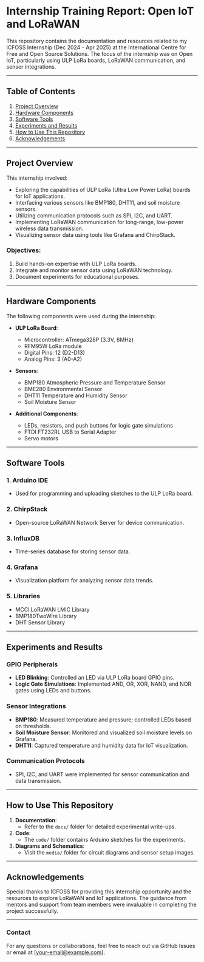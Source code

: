 # Internship Training Report: Open IoT and LoRaWAN

This repository contains the documentation and resources related to my ICFOSS Internship (Dec 2024 - Apr 2025) at the International Centre for Free and Open Source Solutions. The focus of the internship was on Open IoT, particularly using ULP LoRa boards, LoRaWAN communication, and sensor integrations.

---

## Table of Contents

1. [Project Overview](#project-overview)
2. [Hardware Components](#hardware-components)
3. [Software Tools](#software-tools)
4. [Experiments and Results](#experiments-and-results)
5. [How to Use This Repository](#how-to-use-this-repository)
6. [Acknowledgements](#acknowledgements)

---

## Project Overview

This internship involved:
- Exploring the capabilities of ULP LoRa (Ultra Low Power LoRa) boards for IoT applications.
- Interfacing various sensors like BMP180, DHT11, and soil moisture sensors.
- Utilizing communication protocols such as SPI, I2C, and UART.
- Implementing LoRaWAN communication for long-range, low-power wireless data transmission.
- Visualizing sensor data using tools like Grafana and ChirpStack.

### Objectives:
1. Build hands-on expertise with ULP LoRa boards.
2. Integrate and monitor sensor data using LoRaWAN technology.
3. Document experiments for educational purposes.

---

## Hardware Components

The following components were used during the internship:

- **ULP LoRa Board**:
  - Microcontroller: ATmega328P (3.3V, 8MHz)
  - RFM95W LoRa module
  - Digital Pins: 12 (D2-D13)
  - Analog Pins: 3 (A0-A2)

- **Sensors**:
  - BMP180 Atmospheric Pressure and Temperature Sensor
  - BME280 Environmental Sensor
  - DHT11 Temperature and Humidity Sensor
  - Soil Moisture Sensor

- **Additional Components**:
  - LEDs, resistors, and push buttons for logic gate simulations
  - FTDI FT232RL USB to Serial Adapter
  - Servo motors

---

## Software Tools

### 1. Arduino IDE
- Used for programming and uploading sketches to the ULP LoRa board.

### 2. ChirpStack
- Open-source LoRaWAN Network Server for device communication.

### 3. InfluxDB
- Time-series database for storing sensor data.

### 4. Grafana
- Visualization platform for analyzing sensor data trends.

### 5. Libraries
- MCCI LoRaWAN LMIC Library
- BMP180TwoWire Library
- DHT Sensor Library

---

## Experiments and Results

### GPIO Peripherals
- **LED Blinking**: Controlled an LED via ULP LoRa board GPIO pins.
- **Logic Gate Simulations**: Implemented AND, OR, XOR, NAND, and NOR gates using LEDs and buttons.

### Sensor Integrations
- **BMP180**: Measured temperature and pressure; controlled LEDs based on thresholds.
- **Soil Moisture Sensor**: Monitored and visualized soil moisture levels on Grafana.
- **DHT11**: Captured temperature and humidity data for IoT visualization.

### Communication Protocols
- SPI, I2C, and UART were implemented for sensor communication and data transmission.

---

## How to Use This Repository

1. **Documentation**:
   - Refer to the `docs/` folder for detailed experimental write-ups.
2. **Code**:
   - The `code/` folder contains Arduino sketches for the experiments.
3. **Diagrams and Schematics**:
   - Visit the `media/` folder for circuit diagrams and sensor setup images.

---

## Acknowledgements

Special thanks to ICFOSS for providing this internship opportunity and the resources to explore LoRaWAN and IoT applications. The guidance from mentors and support from team members were invaluable in completing the project successfully.

---

### Contact
For any questions or collaborations, feel free to reach out via GitHub Issues or email at [your-email@example.com].

